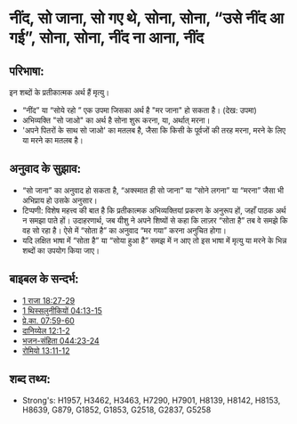 # नींद, सो जाना, सो गए थे, सोना, सोना, “उसे नींद आ गई”, सोना, सोना, नींद ना आना, नींद #   

## परिभाषा: ##

इन शब्दों के प्रतीकात्मक अर्थ हैं मृत्यु।

* “नींद” या “सोये रहो ” एक उपमा जिसका अर्थ है "मर जाना" हो सकता है। (देख: उपमा)
* अभिव्यक्ति "सो जाओ" का अर्थ है सोना शुरू करना, या, अर्थात् मरना।
* 'अपने पितरों के साथ सो जाओ' का मतलब है, जैसा कि किसी के पूर्वजों की तरह मरना, मरने के लिए या मरने का मतलब है।

## अनुवाद के सुझाव: ##

* “सो जाना” का अनुवाद हो सकता है, “अक्स्मात ही सो जाना” या “सोने लगना” या “मरना” जैसा भी अभिप्राय हो उसके अनुसार।
* टिप्पणी: विशेष महत्त्व की बात है कि प्रतीकात्मक अभिव्यक्तियां प्रकरण के अनुरूप हों, जहाँ पाठक अर्थ न समझा पाते हों। उदाहरणार्थ, जब यीशु ने अपने शिष्यों से कहा कि लाज़र “सोता है” तब वे समझे कि वह सो रहा है। ऐसे में “सोता है” का अनुवाद “मर गया” करना अनुचित होगा।
* यदि लक्षित भाषा में “सोता है” या “सोया हुआ है” समझ में न आए तो इस भाषा में मृत्यु या मरने के भिन्न शब्दों का उपयोग किया जाए।

## बाइबल के सन्दर्भ: ##

* [1 राजा 18:27-29](rc://hi/tn/help/1ki/18/27)
* [1 थिस्सलुनीकियों 04:13-15](rc://hi/tn/help/1th/04/13)
* [प्रे.का. 07:59-60](rc://hi/tn/help/act/07/59)
* [दानिय्येल 12:1-2](rc://hi/tn/help/dan/12/01)
* [भजन-संहिता 044:23-24](rc://hi/tn/help/psa/044/023)
* [रोमियो 13:11-12](rc://hi/tn/help/rom/13/11)

## शब्द तथ्य: ##

* Strong's: H1957, H3462, H3463, H7290, H7901, H8139, H8142, H8153, H8639, G879, G1852, G1853, G2518, G2837, G5258
